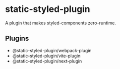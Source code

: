 # static-styled-plugin

A plugin that makes styled-components zero-runtime.

## Plugins

- @static-styled-plugin/webpack-plugin
- @static-styled-plugin/vite-plugin
- @static-styled-plugin/next-plugin
